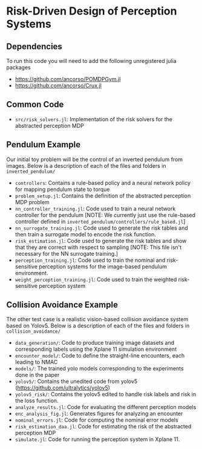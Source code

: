 # Risk-Driven Design of Perception Systems

## Dependencies
To run this code you will need to add the following unregistered julia packages
* https://github.com/ancorso/POMDPGym.jl
* https://github.com/ancorso/Crux.jl

## Common Code
* `src/risk_solvers.jl`: Implementation of the risk solvers for the abstracted perception MDP

## Pendulum Example
Our initial toy problem will be the control of an inverted pendulum from images. Below is a description of each of the files and folders in `inverted_pendulum/`
* `controllers`: Contains a rule-based policy and a neural network policy for mapping pendulum state to torque
* `problem_setup.jl`: Contains the definition of the abstracted perception MDP problem
* `nn_controller_training.jl`: Code used to train a neural network controller for the pendulum [NOTE: We currently just use the rule-based controller defined in `inverted_pendulum/controllers/rule_based.jl`]
* `nn_surrogate_training.jl`: Code used to generate the risk tables and then train a surrogate model to encode the risk function.
* `risk_estimation.jl`: Code used to generate the risk tables and show that they are correct with respect to sampling [NOTE: This file isn't necessary for the NN surrogate training.]
* `perception_training.jl`: Code used to train the nominal and risk-sensitive perception systems for the image-based pendulum environment.
* `weight_perception_training.jl`: Code used to train the weighted risk-sensitive perception system

## Collision Avoidance Example
The other test case is a realistic vision-based collision avoidance system based on Yolov5. Below is a description of each of the files and folders in `collision_avoidance/`
* `data_generation/`: Code to produce training image datasets and corresponding labels using the Xplane 11 simulation environment
* `encounter_model/`: Code to define the straight-line encounters, each leading to NMAC
* `models/`: The trained yolo models corresponding to the experiments done in the paper
* `yolov5/`: Contains the unedited code from yolov5 (https://github.com/ultralytics/yolov5)
* `yolov5_risk/`: Contains the yolov5 edited to handle risk labels and risk in the loss function.
* `analyze_results.jl`: Code for evaluating the different perception models
* `enc_analysis_fig.jl`: Generates figures for analyzing an encounter
* `nominal_errors.jl`: Code for computing the nominal error models
* `risk_estimation_daa.jl`: Code for estimating the risk of the abstracted perception MDP
* `simulate.jl`: Code for running the perception system in Xplane 11. 


 
